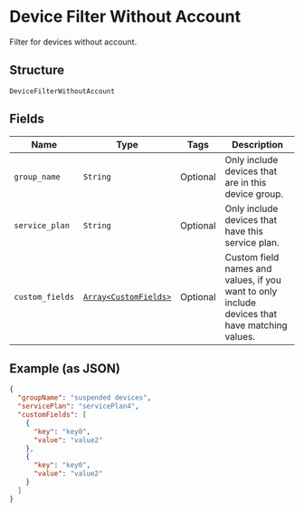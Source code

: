 
# Device Filter Without Account

Filter for devices without account.

## Structure

`DeviceFilterWithoutAccount`

## Fields

| Name | Type | Tags | Description |
|  --- | --- | --- | --- |
| `group_name` | `String` | Optional | Only include devices that are in this device group. |
| `service_plan` | `String` | Optional | Only include devices that have this service plan. |
| `custom_fields` | [`Array<CustomFields>`](../../doc/models/custom-fields.md) | Optional | Custom field names and values, if you want to only include devices that have matching values. |

## Example (as JSON)

```json
{
  "groupName": "suspended devices",
  "servicePlan": "servicePlan4",
  "customFields": [
    {
      "key": "key0",
      "value": "value2"
    },
    {
      "key": "key0",
      "value": "value2"
    }
  ]
}
```

